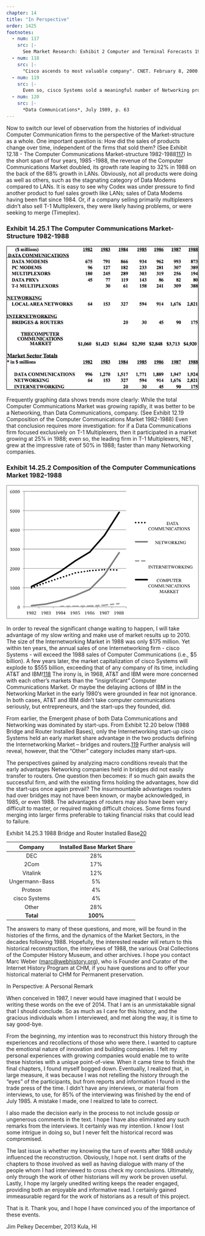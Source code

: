 ```yaml
---
chapter: 14
title: "In Perspective"
order: 1425
footnotes:
  - num: 117
    src: |-
      See Market Research: Exhibit 2 Computer and Terminal Forecasts 1968-1988
  - num: 118
    src: |-
      "Cisco ascends to most valuable company". CNET. February 8, 2000. https://www.cnet.com/news/cisco-ascends-to-most-valuable-company/ Retrieved December 20, 2013.
  - num: 119
    src: |-
      Even so, cisco Systems sold a meaningful number of Networking products, and might even have been classified as a Networking company.
  - num: 120
    src: |-
      *Data Communications*, July 1989, p. 63
---
```


Now to switch our level of observation from the histories of individual Computer Communication firms to the perspective of the Market-structure as a whole. One important question is: How did the sales of products change over time, independent of the firms that sold them? (See Exhibit 12.18 - The Computer Communications Market-structure 1982-1988<a name="fnloc117" href="#fn117">117</a>) In the short span of four years, 1985 -1988, the revenue of the Computer Communications Market doubled, its growth rate leaping to 32% in 1988 on the back of the 68% growth in LANs. Obviously, not all products were doing as well as others, such as the stagnating category of Data Modems compared to LANs. It is easy to see why Codex was under pressure to find another product to fuel sales growth like LANs; sales of Data Modems having been flat since 1984. Or, if a company selling primarily multiplexers didn’t also sell T-1 Multiplexers, they were likely having problems, or were seeking to merge (Timeplex).

### Exhibit 14.25.1 The Computer Communications Market-Structure 1982-1988

![The Computer Communications Market-Structure 1982-1988](/assets/img/ex_14.25.1_computer_communications_market_structure.png)

Frequently graphing data shows trends more clearly: While the total Computer Communications Market was growing rapidly, it was better to be a Networking, than Data Communications, company. (See Exhibit 12.19 Composition of the Computer Communications Market 1982-1988) Even that conclusion requires more investigation: for if a Data Communications firm focused exclusively on T-1 Multiplexers, then it participated in a market growing at 25% in 1988; even so, the leading firm in T-1 Multiplexers, NET, grew at the impressive rate of 50% in 1988; faster than many Networking companies.

### Exhibit 14.25.2 Composition of the Computer Communications Market 1982-1988

![Composition of the Computer Communications Market 1982-1988](/assets/img/ex_14.25.2_computer_communications_market_composition.png)

In order to reveal the significant change waiting to happen, I will take advantage of my slow writing and make use of market results up to 2010. The size of the Internetworking Market in 1988 was only $175 million. Yet within ten years, the annual sales of one Internetworking firm - cisco Systems - will exceed the 1988 sales of Computer Communications (i.e., $5 billion). A few years later, the market capitalization of cisco Systems will explode to $555 billion, exceeding that of any company of its time, including AT&T and IBM!<a name="fnloc118" href="#fn118">118</a>  The irony is, in 1968, AT&T and IBM were more concerned with each other’s markets than the “insignificant” Computer Communications Market. Or maybe the delaying actions of IBM in the Networking Market in the early 1980’s were grounded in fear not ignorance. In both cases, AT&T and IBM didn’t take computer communications seriously, but entrepreneurs, and the start-ups they founded, did.

From earlier, the Emergent phase of both Data Communications and Networking was dominated by start-ups. From Exhibit 12.20 below (1988 Bridge and Router Installed Bases), only the Internetworking start-up cisco Systems held an early market share advantage in the two products defining the Internetworking Market – bridges and routers.<a name="fnloc119" href="#fn119">119</a>  Further analysis will reveal, however, that the “Other” category includes many start-ups.

The perspectives gained by analyzing macro conditions reveals that the early advantages Networking companies held in bridges did not easily transfer to routers. One question then becomes: if so much gain awaits the successful firm, and with the existing firms holding the advantages, how did the start-ups once again prevail? The insurmountable advantages routers had over bridges may not have been known, or maybe acknowledged, in 1985, or even 1988. The advantages of routers may also have been very difficult to master, or required making difficult choices. Some firms found merging into larger firms preferable to taking financial risks that could lead to failure.

Exhibit 14.25.3 1988 Bridge and Router Installed Base<a name="fnloc20" href="#fn20">20</a>

**Company**|**Installed Base Market Share**
:-----:|:-----:
DEC |28%
2Com |17%
Vitalink |12%
Ungermann-Bass |5%
Proteon |4%
cisco Systems |4%
Other |28%
**Total**|**100%**

The answers to many of these questions, and more, will be found in the histories of the firms, and the dynamics of the Market Sectors, in the decades following 1988. Hopefully, the interested reader will return to this historical reconstruction, the interviews of 1988, the various Oral Collections of the Computer History Museum, and other archives. I hope you contact Marc Weber (marc@webhistory.org), who is Founder and Curator of the Internet History Program at CHM, if you have questions and to offer your historical material to CHM for Permanent preservation.

In Perspective: A Personal Remark

When conceived in 1987, I never would have imagined that I would be writing these words on the eve of 2014. That I am is an unmistakable signal that I should conclude. So as much as I care for this history, and the gracious individuals whom I interviewed, and met along the way, it is time to say good-bye.

From the beginning, my intention was to reconstruct this history through the experiences and recollections of those who were there. I wanted to capture the emotional nature of innovation and building companies. I felt my personal experiences with growing companies would enable me to write these histories with a unique point-of-view. When it came time to finish the final chapters, I found myself bogged down. Eventually, I realized that, in large measure, it was because I was not retelling the history through the “eyes” of the participants, but from reports and information I found in the trade press of the time. I didn’t have any interviews, or material from interviews, to use, for 85% of the interviewing was finished by the end of July 1985. A mistake I made, one I realized to late to correct.

I also made the decision early in the process to not include gossip or ungenerous comments in the text. I hope I have also eliminated any such remarks from the interviews. It certainly was my intention. I know I lost some intrigue in doing so, but I never felt the historical record was compromised.

The last issue is whether my knowing the turn of events after 1988 unduly influenced the reconstruction. Obviously, I hope not. I sent drafts of the chapters to those involved as well as having dialogue with many of the people whom I had interviewed to cross check my conclusions. Ultimately, only through the work of other historians will my work be proven useful. Lastly, I hope my largely unedited writing keeps the reader engaged, providing both an enjoyable and informative read. I certainly gained immeasurable regard for the work of historians as a result of this project.

That is it. Thank you, and I hope I have convinced you of the importance of these events.

Jim Pelkey
December, 2013
Kula, HI
